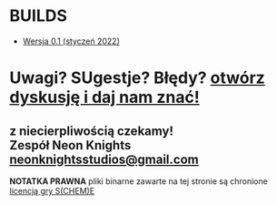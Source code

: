 # BUILDS

- [Wersja 0.1 (styczeń 2022)](https://github.com/gucio321/sCHEMe-website/releases/tag/v0.1)

<h1>Uwagi? SUgestje? Błędy? <a href="https://github.com/neonKnights/sCHEMe-website/issues/new">otwórz dyskusję i daj nam znać!</a></h1>
<h2>z niecierpliwością czekamy!<br>
Zespół Neon Knights <a href="mailto:neonknightsstudios@gmail.com">neonknightsstudios@gmail.com</a>
</h2>

**NOTATKA PRAWNA** pliki binarne zawarte na tej stronie są chronione [licencją gry S(CHEM)E](./licenses/sCHEMe-LICENSE)
